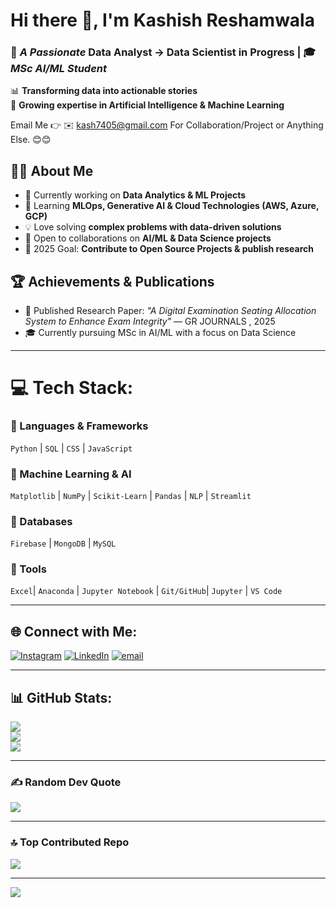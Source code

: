 # Hi there 👋, I'm **Kashish Reshamwala**  

### 🔹 *A Passionate* **Data Analyst → Data Scientist in Progress** | 🎓 *MSc AI/ML Student*  

📊 **Transforming data into actionable stories**  
🧠 **Growing expertise in Artificial Intelligence & Machine Learning**  

Email Me 👉 ✉️ kash7405@gmail.com For Collaboration/Project or Anything Else. 😊😊

## 👨‍💻 About Me  

- 🔭 Currently working on **Data Analytics & ML Projects**  
- 🌱 Learning **MLOps, Generative AI & Cloud Technologies (AWS, Azure, GCP)**  
- 💡 Love solving **complex problems with data-driven solutions**  
- 🤝 Open to collaborations on **AI/ML & Data Science projects**  
- 🎯 2025 Goal: **Contribute to Open Source Projects & publish research**  

## 🏆 Achievements & Publications  

- 📝 Published Research Paper: *"A Digital Examination Seating Allocation System to Enhance Exam Integrity"* — GR JOURNALS , 2025  
- 🎓 Currently pursuing MSc in AI/ML with a focus on Data Science  

---

# 💻 Tech Stack:

### 🔹 Languages & Frameworks  
`Python` | `SQL` | `CSS` | `JavaScript`

### 🔹 Machine Learning & AI  
`Matplotlib` | `NumPy` | `Scikit-Learn` | `Pandas` | `NLP` | `Streamlit`

### 🔹 Databases  
`Firebase` | `MongoDB` | `MySQL`  

### 🔹 Tools  
`Excel`| `Anaconda` | `Jupyter Notebook` | `Git/GitHub`| `Jupyter` | `VS Code`  

---

## 🌐 Connect with Me:
[![Instagram](https://img.shields.io/badge/Instagram-%23E4405F.svg?logo=Instagram&logoColor=white)](https://www.instagram.com/kashish_reshamwala?igsh=MTlwZThteGk2Y2JrNg%3D%3D&utm_source=qr) [![LinkedIn](https://img.shields.io/badge/LinkedIn-%230077B5.svg?logo=linkedin&logoColor=white)](https://www.linkedin.com/in/kashish-reshamwala-12a707256/) [![email](https://img.shields.io/badge/Email-D14836?logo=gmail&logoColor=white)](mailto:kash7405@gmail.com) 

---

## 📊 GitHub Stats:
![](https://github-readme-stats.vercel.app/api?username=kashishreshamwala&theme=default_repocard&hide_border=false&include_all_commits=true&count_private=false)<br/>
![](https://nirzak-streak-stats.vercel.app/?user=kashishreshamwala&theme=default_repocard&hide_border=false)<br/>
![](https://github-readme-stats.vercel.app/api/top-langs/?username=kashishreshamwala&theme=default_repocard&hide_border=false&include_all_commits=true&count_private=false&layout=compact)

---

### ✍️ Random Dev Quote
![](https://quotes-github-readme.vercel.app/api?type=horizontal&theme=radical)

---

### 🔝 Top Contributed Repo
![](https://github-contributor-stats.vercel.app/api?username=kashishreshamwala&limit=5&theme=dark&combine_all_yearly_contributions=true)

---
[![](https://visitcount.itsvg.in/api?id=kashishreshamwala&icon=0&color=0)](https://visitcount.itsvg.in)

<!-- Proudly created with GPRM ( https://gprm.itsvg.in ) -->
